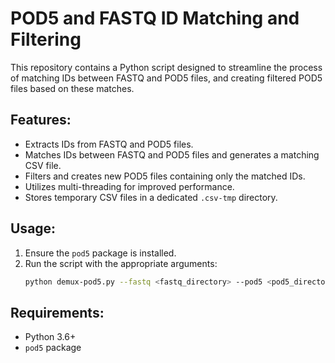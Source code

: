 # POD5 and FASTQ ID Matching and Filtering

This repository contains a Python script designed to streamline the process of matching IDs between FASTQ and POD5 files, and creating filtered POD5 files based on these matches. 

## Features:
- Extracts IDs from FASTQ and POD5 files.
- Matches IDs between FASTQ and POD5 files and generates a matching CSV file.
- Filters and creates new POD5 files containing only the matched IDs.
- Utilizes multi-threading for improved performance.
- Stores temporary CSV files in a dedicated `.csv-tmp` directory.

## Usage:
1. Ensure the `pod5` package is installed.
2. Run the script with the appropriate arguments:
   ```bash
   python demux-pod5.py --fastq <fastq_directory> --pod5 <pod5_directory> --output_csv <output_csv_file> --output_pod5 <output_pod5_directory> --threads <number_of_threads>
   ```

## Requirements:
- Python 3.6+
- `pod5` package
